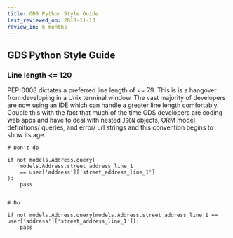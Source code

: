 ```yaml
---
title: GDS Python Style Guide
last_reviewed_on: 2018-11-13
review_in: 6 months
---
```


## GDS Python Style Guide

### Line length <= 120

PEP-0008 dictates a preferred line length of <= 79. This is is a hangover from developing in a Unix terminal window.
The vast majority of developers are now using an IDE which can handle a greater line length comfortably.
Couple this with the fact that much of the time GDS developers are coding web apps and have to deal with nested `JSON`
objects, ORM model definitions/ queries, and error/ url strings and this convention begins to show its age.

```
# Don't do

if not models.Address.query(
    models.Address.street_address_line_1
    == user['address']['street_address_line_1']
):
    pass


# Do

if not models.Address.query(models.Address.street_address_line_1 == user['address']['street_address_line_1']):
    pass
```
